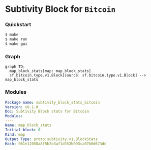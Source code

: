 # **Subtivity** Block for `Bitcoin`

### Quickstart

```bash
$ make
$ make run
$ make gui
```

### Graph

```mermaid
graph TD;
  map_block_stats[map: map_block_stats]
  sf.bitcoin.type.v1.Block[source: sf.bitcoin.type.v1.Block] --> map_block_stats
```

### Modules

```yaml
Package name: subtivity_block_stats_bitcoin
Version: v0.1.0
Doc: Subtivity Block stats for Bitcoin
Modules:
----
Name: map_block_stats
Initial block: 0
Kind: map
Output Type: proto:subtivity.v1.BlockStats
Hash: 061e12088a8f5b3b3af1d352b093ca07b0d673dd
```